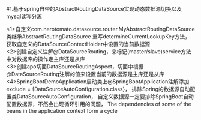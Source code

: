 #1.基于spring自带的AbstractRoutingDataSource实现动态数据源切换以及mysql读写分离

<1>自定义com.nerotomato.datasource.router.MyAbstractRoutingDataSource类继承AbstractRoutingDataSource
重写determineCurrentLookupKey方法，获取自定义的DataSourceContextHolder中设置的当前数据源<br>
<2>创建自定义注解@DataSourceRouting，来标记(master/slave)service方法中对数据库的操作走主库还是从库<br>
<3>创建apo切面DataSourceRoutingAspect，切面中根据@DataSourceRouting注解的值来设置当前的数据源是主库还是从库<br>
<4>SpringBootDemoApplication启动类上@SpringBootApplication注解添加exclude = {DataSourceAutoConfiguration.class}，
排除Spring的数据源自动配置类DataSourceAutoConfiguration，
自定义数据源一定要排除SpringBoot自动配置数据源，不然会出现循环引用的问题，
The dependencies of some of the beans in the application context form a cycle